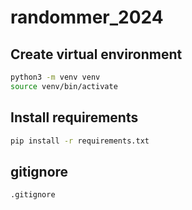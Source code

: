 # randommer_2024

## Create virtual environment

```bash
python3 -m venv venv
source venv/bin/activate
```

## Install requirements

```bash
pip install -r requirements.txt
```

## gitignore

```bash
.gitignore
```